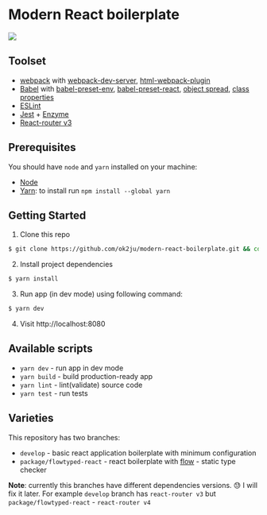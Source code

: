 # Modern React boilerplate

![](http://media.giphy.com/media/EldfH1VJdbrwY/giphy.gif)

## Toolset
* [webpack](https://webpack.js.org/) with [webpack-dev-server](https://github.com/webpack/webpack-dev-server), [html-webpack-plugin](https://github.com/ampedandwired/html-webpack-plugin)
* [Babel](http://babeljs.io/) with [babel-preset-env](https://github.com/babel/babel-preset-env), [babel-preset-react](https://github.com/babel/babel/tree/master/packages/babel-preset-react), [object spread](https://babeljs.io/docs/plugins/transform-object-rest-spread/), [class properties](https://babeljs.io/docs/plugins/transform-class-properties/)
* [ESLint](http://eslint.org/)
* [Jest](http://facebook.github.io/jest) + [Enzyme](http://airbnb.io/enzyme/)
* [React-router v3](https://github.com/ReactTraining/react-router/tree/v3/docs)

## Prerequisites
You should have `node` and `yarn` installed on your machine:
* [Node](https://nodejs.org/en/)
* [Yarn](https://yarnpkg.com/en/docs): to install run `npm install --global yarn`

## Getting Started

1. Clone this repo
```sh
$ git clone https://github.com/ok2ju/modern-react-boilerplate.git && cd modern-react-boilerplate
```

2. Install project dependencies
```sh
$ yarn install
```

3. Run app (in dev mode) using following command:
```sh
$ yarn dev
```

4. Visit http://localhost:8080

## Available scripts
* `yarn dev` - run app in dev mode
* `yarn build` - build production-ready app
* `yarn lint` - lint(validate) source code
* `yarn test` - run tests

## Varieties
This repository has two branches:
* `develop` - basic react application boilerplate with minimum configuration
* `package/flowtyped-react` - react boilerplate with [flow](https://flow.org/) - static type checker

**Note**: currently this branches have different dependencies versions. 😓 I will fix it later.
For example `develop` branch has `react-router v3` but `package/flowtyped-react` - `react-router v4`
